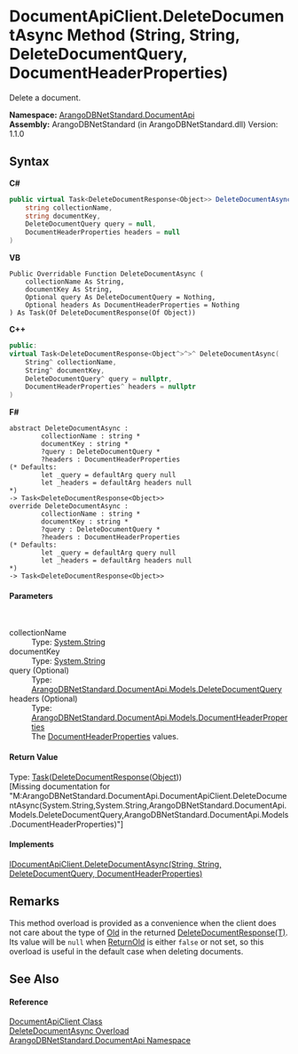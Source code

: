 # DocumentApiClient.DeleteDocumentAsync Method (String, String, DeleteDocumentQuery, DocumentHeaderProperties)
 

Delete a document.

**Namespace:**&nbsp;<a href="927cb31f-380a-2bf4-a1ca-09ab720e232b">ArangoDBNetStandard.DocumentApi</a><br />**Assembly:**&nbsp;ArangoDBNetStandard (in ArangoDBNetStandard.dll) Version: 1.1.0

## Syntax

**C#**<br />
``` C#
public virtual Task<DeleteDocumentResponse<Object>> DeleteDocumentAsync(
	string collectionName,
	string documentKey,
	DeleteDocumentQuery query = null,
	DocumentHeaderProperties headers = null
)
```

**VB**<br />
``` VB
Public Overridable Function DeleteDocumentAsync ( 
	collectionName As String,
	documentKey As String,
	Optional query As DeleteDocumentQuery = Nothing,
	Optional headers As DocumentHeaderProperties = Nothing
) As Task(Of DeleteDocumentResponse(Of Object))
```

**C++**<br />
``` C++
public:
virtual Task<DeleteDocumentResponse<Object^>^>^ DeleteDocumentAsync(
	String^ collectionName, 
	String^ documentKey, 
	DeleteDocumentQuery^ query = nullptr, 
	DocumentHeaderProperties^ headers = nullptr
)
```

**F#**<br />
``` F#
abstract DeleteDocumentAsync : 
        collectionName : string * 
        documentKey : string * 
        ?query : DeleteDocumentQuery * 
        ?headers : DocumentHeaderProperties 
(* Defaults:
        let _query = defaultArg query null
        let _headers = defaultArg headers null
*)
-> Task<DeleteDocumentResponse<Object>> 
override DeleteDocumentAsync : 
        collectionName : string * 
        documentKey : string * 
        ?query : DeleteDocumentQuery * 
        ?headers : DocumentHeaderProperties 
(* Defaults:
        let _query = defaultArg query null
        let _headers = defaultArg headers null
*)
-> Task<DeleteDocumentResponse<Object>> 
```


#### Parameters
&nbsp;<dl><dt>collectionName</dt><dd>Type: <a href="https://docs.microsoft.com/dotnet/api/system.string" target="_blank" rel="noopener noreferrer">System.String</a><br /></dd><dt>documentKey</dt><dd>Type: <a href="https://docs.microsoft.com/dotnet/api/system.string" target="_blank" rel="noopener noreferrer">System.String</a><br /></dd><dt>query (Optional)</dt><dd>Type: <a href="2b33c58b-f17b-6f48-3c6d-1f6e6fc25880">ArangoDBNetStandard.DocumentApi.Models.DeleteDocumentQuery</a><br /></dd><dt>headers (Optional)</dt><dd>Type: <a href="ec926014-3226-807e-03cf-3e590a993eb8">ArangoDBNetStandard.DocumentApi.Models.DocumentHeaderProperties</a><br />The <a href="ec926014-3226-807e-03cf-3e590a993eb8">DocumentHeaderProperties</a> values.</dd></dl>

#### Return Value
Type: <a href="https://docs.microsoft.com/dotnet/api/system.threading.tasks.task-1" target="_blank" rel="noopener noreferrer">Task</a>(<a href="63dfe594-1cf8-a278-65a2-a0469b8d54a3">DeleteDocumentResponse</a>(<a href="https://docs.microsoft.com/dotnet/api/system.object" target="_blank" rel="noopener noreferrer">Object</a>))<br />\[Missing <returns> documentation for "M:ArangoDBNetStandard.DocumentApi.DocumentApiClient.DeleteDocumentAsync(System.String,System.String,ArangoDBNetStandard.DocumentApi.Models.DeleteDocumentQuery,ArangoDBNetStandard.DocumentApi.Models.DocumentHeaderProperties)"\]

#### Implements
<a href="b30a11ea-4264-a4f1-8d17-3ce94b05c86a">IDocumentApiClient.DeleteDocumentAsync(String, String, DeleteDocumentQuery, DocumentHeaderProperties)</a><br />

## Remarks
This method overload is provided as a convenience when the client does not care about the type of <a href="579a4b8c-59f2-2f2b-5c35-5c884e098099">Old</a> in the returned <a href="63dfe594-1cf8-a278-65a2-a0469b8d54a3">DeleteDocumentResponse(T)</a>. Its value will be `null` when <a href="9e3143c9-4f56-7a55-99e9-ef315f10f729">ReturnOld</a> is either `false` or not set, so this overload is useful in the default case when deleting documents.

## See Also


#### Reference
<a href="cd42246b-93a7-65bc-606d-b54b1f465670">DocumentApiClient Class</a><br /><a href="b029b6ab-327a-9f2d-5ffc-99f1bb712a96">DeleteDocumentAsync Overload</a><br /><a href="927cb31f-380a-2bf4-a1ca-09ab720e232b">ArangoDBNetStandard.DocumentApi Namespace</a><br />